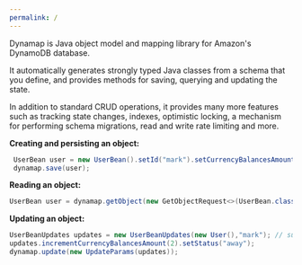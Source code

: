 ```yaml
---
permalink: /
---
```


Dynamap is Java object model and mapping library for Amazon's DynamoDB database.

It automatically generates strongly typed Java classes from a schema that you define, and provides methods for saving, querying and updating the state.

In addition to standard CRUD operations, it provides many more features such as tracking state changes, indexes, optimistic locking, a mechanism for performing schema migrations, read and write rate limiting and more. 
 

**Creating and persisting an object:**
```java
 UserBean user = new UserBean().setId("mark").setCurrencyBalancesAmount("gold",10);
 dynamap.save(user);
```

**Reading an object:**

```java
UserBean user = dynamap.getObject(new GetObjectRequest<>(UserBean.class).withHashKeyValue("mark"));
```

**Updating an object:**
```java
UserBeanUpdates updates = new UserBeanUpdates(new User(),"mark"); // supports blind updates
updates.incrementCurrencyBalancesAmount(2).setStatus("away");
dynamap.update(new UpdateParams(updates));
```
